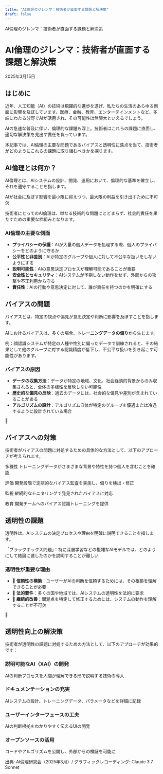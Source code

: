 ```yaml
---
title: "AI倫理のジレンマ：技術者が直面する課題と解決策"
draft: false
---
```


  
  
  
  

  AI倫理のジレンマ：技術者が直面する課題と解決策  

# AI倫理のジレンマ：技術者が直面する課題と解決策

2025年3月15日

## はじめに

近年、人工知能（AI）の技術は飛躍的な進歩を遂げ、私たちの生活のあらゆる側面に影響を及ぼしています。医療、金融、教育、エンターテインメントなど、多岐にわたる分野でAIが活用され、その可能性は無限大といえるでしょう。

AIの急速な普及に伴い、倫理的な課題も浮上。技術者はこれらの課題に直面し、適切な解決策を見出す責任を負っています。

本記事では、AI倫理の主要な問題であるバイアスと透明性に焦点を当て、技術者がどのようにこれらの課題に取り組むべきかを探ります。

## AI倫理とは何か？

AI倫理とは、AIシステムの設計、開発、運用において、倫理的な基準を確立し、それを遵守することを指します。

AIが社会に及ぼす影響を最小限に抑えつつ、最大限の利益を引き出すために不可欠

技術者にとってのAI倫理は、単なる技術的な問題にとどまらず、社会的責任を果たすための重要な枠組みとなります。

### AI倫理の主要な側面

- **プライバシーの保護**：AIが大量の個人データを処理する際、個人のプライバシーをどのように守るか
- **公平性と非差別**：AIが特定のグループや個人に対して不公平な扱いをしないようにする
- **説明可能性**：AIの意思決定プロセスが理解可能であることが重要
- **安全性とセキュリティ**：AIシステムが予期しない動作をせず、外部からの攻撃や不正利用から守る
- **責任性**：AIの行動や意思決定に対して、誰が責任を持つのかを明確にする

## バイアスの問題

バイアスとは、特定の視点や偏見が意思決定や判断に影響を及ぼすことを指します。

AIにおけるバイアスは、多くの場合、**トレーニングデータの偏り**から生じます。

例：顔認識システムが特定の人種や性別に偏ったデータで訓練されると、その結果として他のグループに対する認識精度が低下し、不公平な扱いを引き起こす可能性があります。

### バイアスの原因

- **データの収集方法**：データが特定の地域、文化、社会経済的背景からのみ収集されると、全体の多様性を反映しない可能性
- **歴史的な偏見の反映**：過去のデータには、社会的な偏見や差別が含まれていることがある
- **アルゴリズムの設計**：アルゴリズム自体が特定のグループを優遇または冷遇するように設計されている場合

💭

## バイアスへの対策

技術者がバイアスの問題に対処するための具体的な方法として、以下のアプローチが考えられます。

多様性 トレーニングデータがさまざまな背景や特性を持つ個人を含むことを確認

評価 開発段階で定期的なバイアス監査を実施し、偏りを検出・修正

監視 継続的なモニタリングで発見されたバイアスに対応

教育 開発チームへのバイアス認識トレーニングを提供

## 透明性の課題

透明性は、AIシステムの決定プロセスや理由を明確に説明できることを指します。

「ブラックボックス問題」：特に深層学習などの複雑なAIモデルでは、どのようにして結論に達したのかを説明することが難しい

### 透明性が重要な理由

- 🔎 **信頼性の構築**：ユーザーがAIの判断を信頼するためには、その根拠を理解できることが必要
- 📜 **法的要件**：多くの国や地域では、AIシステムの透明性を法的に要求
- 🔄 **継続的改善**：問題点を特定して修正するためには、システムの動作を理解することが不可欠

🤔

## 透明性向上の解決策

技術者が透明性の課題に対処するための方法として、以下のアプローチが効果的です：

### 説明可能なAI（XAI）の開発

AIの判断プロセスを人間が理解できる形で説明する技術の導入

### ドキュメンテーションの充実

AIシステムの設計、トレーニングデータ、パラメータなどを詳細に記録

### ユーザーインターフェースの工夫

AIの判断根拠をわかりやすく伝えるUIの開発

### オープンソースの活用

コードやアルゴリズムを公開し、外部からの検証を可能に

出典: AI倫理研究会（2025年3月）/ グラフィックレコーディング: Claude 3.7 Sonnet
